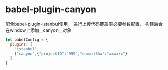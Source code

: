 # babel-plugin-canyon

配合babel-plugin-istanbul使用，
进行上传代码覆盖率必要参数配置，
构建后会在window上添加__canyon__对象

```js
let babelConfig = {
  plugins: [
    "istanbul",
    ["canyon",{"projectID":"999","commitSha":"xxxxxx"}
  ]
}
```
